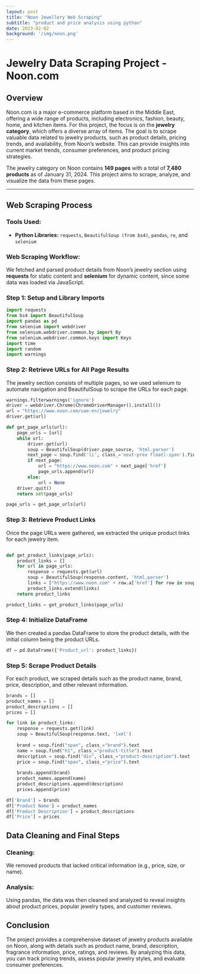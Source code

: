 ```yaml
---
layout: post
title: "Noon Jewellery Web Scraping"
subtitle: "product and price analysis using python"
date: 2023-02-02
background: '/img/noon.png'
---
```


# Jewelry Data Scraping Project - Noon.com

## Overview

Noon.com is a major e-commerce platform based in the Middle East, offering a wide range of products, including electronics, fashion, beauty, home, and kitchen items. For this project, the focus is on the **jewelry category**, which offers a diverse array of items. The goal is to scrape valuable data related to jewelry products, such as product details, pricing trends, and availability, from Noon’s website. This can provide insights into current market trends, consumer preferences, and product pricing strategies.

The jewelry category on Noon contains **149 pages** with a total of **7,480 products** as of January 31, 2024. This project aims to scrape, analyze, and visualize the data from these pages.

---

## Web Scraping Process

### Tools Used:
- **Python Libraries:** `requests`, `BeautifulSoup (from bs4)`, `pandas`, `re`, and `selenium`

### Web Scraping Workflow:
We fetched and parsed product details from Noon’s jewelry section using **requests** for static content and **selenium** for dynamic content, since some data was loaded via JavaScript.

### Step 1: Setup and Library Imports


```python
import requests
from bs4 import BeautifulSoup
import pandas as pd
from selenium import webdriver
from selenium.webdriver.common.by import By
from selenium.webdriver.common.keys import Keys
import time
import random
import warnings
```

### Step 2: Retrieve URLs for All Page Results
The jewelry section consists of multiple pages, so we used selenium to automate navigation and BeautifulSoup to scrape the URLs for each page.

```python
warnings.filterwarnings('ignore')
driver = webdriver.Chrome(ChromeDriverManager().install())
url = "https://www.noon.com/uae-en/jewelry"
driver.get(url)

def get_page_urls(url):
    page_urls = [url]
    while url:
        driver.get(url)
        soup = BeautifulSoup(driver.page_source, 'html.parser')
        next_page = soup.find('li', class_='next-prev floatl-span').find('a', class_='next')
        if next_page:
            url = "https://www.noon.com" + next_page['href']
            page_urls.append(url)
        else:
            url = None
    driver.quit()
    return set(page_urls)

page_urls = get_page_urls(url)
```

### Step 3: Retrieve Product Links
Once the page URLs were gathered, we extracted the unique product links for each jewelry item.

```python

def get_product_links(page_urls):
    product_links = []
    for url in page_urls:
        response = requests.get(url)
        soup = BeautifulSoup(response.content, 'html.parser')
        links = ["https://www.noon.com" + row.a['href'] for row in soup.find_all('p', class_='prod-desc')]
        product_links.extend(links)
    return product_links

product_links = get_product_links(page_urls)

```

### Step 4: Initialize DataFrame
We then created a pandas DataFrame to store the product details, with the initial column being the product URLs.

```python
df = pd.DataFrame({'Product_url': product_links})

```
### Step 5: Scrape Product Details
For each product, we scraped details such as the product name, brand, price, description, and other relevant information.

```python
brands = []
product_names = []
product_descriptions = []
prices = []

for link in product_links:
    response = requests.get(link)
    soup = BeautifulSoup(response.text, 'lxml')
    
    brand = soup.find("span", class_="brand").text
    name = soup.find("h1", class_="product-title").text
    description = soup.find("div", class_="product-description").text
    price = soup.find("span", class_="price").text
    
    brands.append(brand)
    product_names.append(name)
    product_descriptions.append(description)
    prices.append(price)

df['Brand'] = brands
df['Product Name'] = product_names
df['Product Description'] = product_descriptions
df['Price'] = prices


```

## Data Cleaning and Final Steps

### Cleaning:
We removed products that lacked critical information (e.g., price, size, or name).

### Analysis:
Using pandas, the data was then cleaned and analyzed to reveal insights about product prices, popular jewelry types, and customer reviews.

## Conclusion
The project provides a comprehensive dataset of jewelry products available on Noon, along with details such as product name, brand, description, fragrance information, price, ratings, and reviews. By analyzing this data, you can track pricing trends, assess popular jewelry styles, and evaluate consumer preferences.
